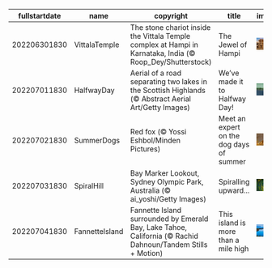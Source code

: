 |fullstartdate|name|copyright|title|image|
|--|--|--|--|--|
202206301830|VittalaTemple|The stone chariot inside the Vittala Temple complex at Hampi in Karnataka, India (© Roop_Dey/Shutterstock)|The Jewel of Hampi|![](/en-IN/2022/07/202206301830VittalaTemple.jpg)|
202207011830|HalfwayDay|Aerial of a road separating two lakes in the Scottish Highlands (© Abstract Aerial Art/Getty Images)|We’ve made it to Halfway Day!|![](/en-IN/2022/07/202207011830HalfwayDay.jpg)|
202207021830|SummerDogs|Red fox (© Yossi Eshbol/Minden Pictures)|Meet an expert on the dog days of summer|![](/en-IN/2022/07/202207021830SummerDogs.jpg)|
202207031830|SpiralHill|Bay Marker Lookout, Sydney Olympic Park, Australia (© ai_yoshi/Getty Images)|Spiralling upward...|![](/en-IN/2022/07/202207031830SpiralHill.jpg)|
202207041830|FannetteIsland|Fannette Island surrounded by Emerald Bay, Lake Tahoe, California (© Rachid Dahnoun/Tandem Stills + Motion)|This island is more than a mile high|![](/en-IN/2022/07/202207041830FannetteIsland.jpg)|
